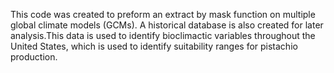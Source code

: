 This code was created to preform an extract by mask function on multiple global climate models (GCMs).
A historical database is also created for later analysis.This data is used to identify bioclimactic 
variables throughout the United States, which is used to identify suitability ranges for pistachio production.
